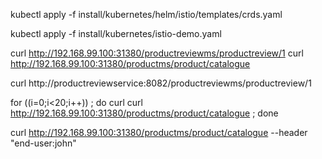 kubectl apply -f install/kubernetes/helm/istio/templates/crds.yaml

kubectl apply -f install/kubernetes/istio-demo.yaml

curl http://192.168.99.100:31380/productreviewms/productreview/1
curl http://192.168.99.100:31380/productms/product/catalogue

curl http://productreviewservice:8082/productreviewms/productreview/1

for ((i=0;i<20;i++)) ; do curl curl http://192.168.99.100:31380/productms/product/catalogue ; done

curl http://192.168.99.100:31380/productms/product/catalogue --header "end-user:john"